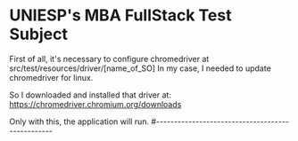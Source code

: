 # UNIESP's MBA FullStack Test Subject

First of all, it's necessary to configure chromedriver at src/test/resources/driver/[name_of_SO]
In my case, I needed to update chromedriver for linux.

So I downloaded and installed that driver at:
https://chromedriver.chromium.org/downloads

Only with this, the application will run.
#-------------------------------------------------